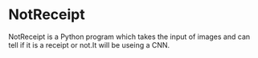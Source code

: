 # NotReceipt

NotReceipt is a Python program which takes the input of images and can tell if it is a receipt or not.It will be useing a CNN.
